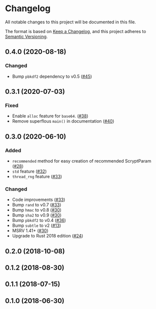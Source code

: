 # Changelog

All notable changes to this project will be documented in this file.

The format is based on [Keep a Changelog](https://keepachangelog.com/en/1.0.0/),
and this project adheres to [Semantic Versioning](https://semver.org/spec/v2.0.0.html).

## 0.4.0 (2020-08-18)
### Changed
- Bump `pbkdf2` dependency to v0.5 ([#45])

[#45]: https://github.com/RustCrypto/password-hashing/pull/45

## 0.3.1 (2020-07-03)
### Fixed
- Enable `alloc` feature for `base64`. ([#38])
- Remove superflous `main()` in documentation ([#40]) 

[#38]: https://github.com/RustCrypto/password-hashing/pull/38
[#40]: https://github.com/RustCrypto/password-hashing/pull/40

## 0.3.0 (2020-06-10)
### Added
- `recommended` method for easy creation of recommended ScryptParam ([#28])
- `std` feature ([#32])
- `thread_rng` feature ([#33])

### Changed
- Code improvements ([#33])
- Bump `rand` to v0.7 ([#33])
- Bump `hmac` to v0.8 ([#30])
- Bump `sha2` to v0.9 ([#30])
- Bump `pbkdf2` to v0.4 ([#36])
- Bump `subtle` to v2 ([#13])
- MSRV 1.41+ ([#30])
- Upgrade to Rust 2018 edition ([#24])

[#36]: https://github.com/RustCrypto/password-hashing/pull/36
[#33]: https://github.com/RustCrypto/password-hashing/pull/33
[#32]: https://github.com/RustCrypto/password-hashing/pull/32
[#30]: https://github.com/RustCrypto/password-hashing/pull/30
[#28]: https://github.com/RustCrypto/password-hashing/pull/28
[#24]: https://github.com/RustCrypto/password-hashing/pull/24
[#13]: https://github.com/RustCrypto/password-hashing/pull/13

## 0.2.0 (2018-10-08)

## 0.1.2 (2018-08-30)

## 0.1.1 (2018-07-15)

## 0.1.0 (2018-06-30)
